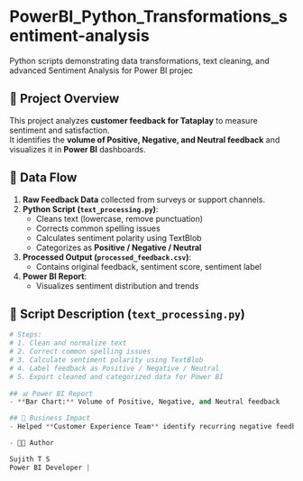 # PowerBI_Python_Transformations_sentiment-analysis
Python scripts demonstrating data transformations, text cleaning, and advanced Sentiment Analysis for Power BI projec


## 🧠 Project Overview
This project analyzes **customer feedback for Tataplay** to measure sentiment and satisfaction.  
It identifies the **volume of Positive, Negative, and Neutral feedback** and visualizes it in **Power BI** dashboards.

## 🧩 Data Flow
1. **Raw Feedback Data** collected from surveys or support channels.  
2. **Python Script (`text_processing.py`)**:
   - Cleans text (lowercase, remove punctuation)  
   - Corrects common spelling issues  
   - Calculates sentiment polarity using TextBlob  
   - Categorizes as **Positive / Negative / Neutral**  
3. **Processed Output (`processed_feedback.csv`)**:
   - Contains original feedback, sentiment score, sentiment label  
4. **Power BI Report**:
   - Visualizes sentiment distribution and trends
  
## 🧰 Script Description (`text_processing.py`)
```python
# Steps:
# 1. Clean and normalize text
# 2. Correct common spelling issues
# 3. Calculate sentiment polarity using TextBlob
# 4. Label feedback as Positive / Negative / Neutral
# 5. Export cleaned and categorized data for Power BI
  
## 📊 Power BI Report
- **Bar Chart:** Volume of Positive, Negative, and Neutral feedback

## 🚀 Business Impact
- Helped **Customer Experience Team** identify recurring negative feedback topics.

- 🧑‍💻 Author

Sujith T S
Power BI Developer | 
